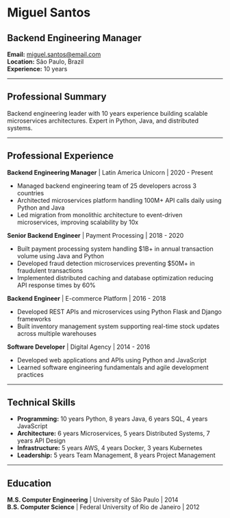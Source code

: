 # Miguel Santos
## Backend Engineering Manager

**Email:** miguel.santos@email.com  
**Location:** São Paulo, Brazil  
**Experience:** 10 years  

---

## Professional Summary

Backend engineering leader with 10 years experience building scalable microservices architectures. Expert in Python, Java, and distributed systems.

---

## Professional Experience

**Backend Engineering Manager** | Latin America Unicorn | 2020 - Present
- Managed backend engineering team of 25 developers across 3 countries
- Architected microservices platform handling 100M+ API calls daily using Python and Java
- Led migration from monolithic architecture to event-driven microservices, improving scalability by 10x

**Senior Backend Engineer** | Payment Processing | 2018 - 2020
- Built payment processing system handling $1B+ in annual transaction volume using Java and Python
- Developed fraud detection microservices preventing $50M+ in fraudulent transactions
- Implemented distributed caching and database optimization reducing API response times by 60%

**Backend Engineer** | E-commerce Platform | 2016 - 2018
- Developed REST APIs and microservices using Python Flask and Django frameworks
- Built inventory management system supporting real-time stock updates across multiple warehouses

**Software Developer** | Digital Agency | 2014 - 2016
- Developed web applications and APIs using Python and JavaScript
- Learned software engineering fundamentals and agile development practices

---

## Technical Skills

- **Programming:** 10 years Python, 8 years Java, 6 years SQL, 4 years JavaScript
- **Architecture:** 6 years Microservices, 5 years Distributed Systems, 7 years API Design
- **Infrastructure:** 5 years AWS, 4 years Docker, 3 years Kubernetes
- **Leadership:** 5 years Team Management, 8 years Project Management

---

## Education

**M.S. Computer Engineering** | University of São Paulo | 2014  
**B.S. Computer Science** | Federal University of Rio de Janeiro | 2012